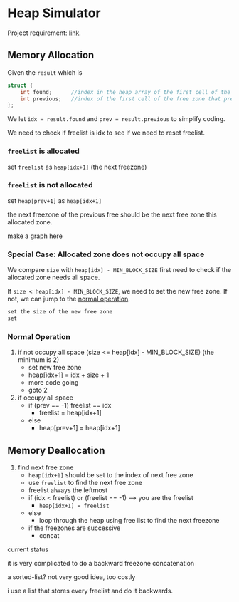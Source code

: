 # Heap Simulator

Project requirement: [link](https://docs.google.com/document/d/1DqC6x-DR7s7VsveSVOJKEosnSB010J5PXvQFBBkGel4/edit?usp=sharing).

## Memory Allocation

Given the `result` which is

```c
struct {
    int found;      //index in the heap array of the first cell of the target free zone
    int previous;   //index of the first cell of the free zone that precedes the target
};
```

We let `idx = result.found` and `prev = result.previous` to simplify coding.

We need to check if freelist is idx to see if we need to reset freelist.

### `freelist` is allocated

set `freelist` as `heap[idx+1]` (the next freezone)

### `freelist` is not allocated

set `heap[prev+1]` as `heap[idx+1]`

the next freezone of the previous free should be the next free zone this allocated zone.

make a graph here

### Special Case: Allocated zone does not occupy all space

We compare `size` with `heap[idx] - MIN_BLOCK_SIZE` first need to check if the allocated zone needs all space.

If `size < heap[idx] - MIN_BLOCK_SIZE`, we need to set the new free zone. If not, we can jump to the [normal operation](#normal-operation).

```c
set the size of the new free zone
set
```

### Normal Operation

1. if not occupy all space (size <= heap[idx] - MIN_BLOCK_SIZE) (the minimum is 2)
   - set new free zone
   - heap[idx+1] = idx + size + 1
   - more code going
   - goto 2
2. if occupy all space
   - if (prev == -1)     freelist == idx
     - freelist = heap[idx+1]
   - else
     - heap[prev+1] = heap[idx+1]

## Memory Deallocation

1. find next free zone
   - `heap[idx+1]` should be set to the index of next free zone
   - use `freelist` to find the next free zone
   - freelist always the leftmost
   - if (idx < freelist) or (freelist == -1) --> you are the freelist
     - `heap[idx+1] = freelist`
   - else
     - loop through the heap using free list to find the next freezone
   - if the freezones are successive
     - concat


current status

it is very complicated to do a backward freezone concatenation

a sorted-list? not very good idea, too costly

i use a list that stores every freelist and do it backwards.